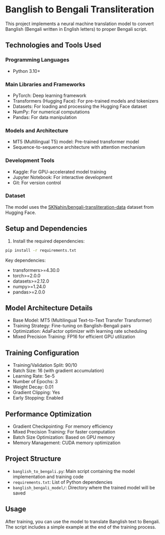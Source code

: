 # Banglish to Bengali Transliteration

This project implements a neural machine translation model to convert Banglish (Bengali written in English letters) to proper Bengali script.

## Technologies and Tools Used

### Programming Languages
- Python 3.10+

### Main Libraries and Frameworks
- PyTorch: Deep learning framework
- Transformers (Hugging Face): For pre-trained models and tokenizers
- Datasets: For loading and processing the Hugging Face dataset
- NumPy: For numerical computations
- Pandas: For data manipulation

### Models and Architecture
- MT5 (Multilingual T5) model: Pre-trained transformer model
- Sequence-to-sequence architecture with attention mechanism

### Development Tools
- Kaggle: For GPU-accelerated model training
- Jupyter Notebook: For interactive development
- Git: For version control

### Dataset
The model uses the [SKNahin/bengali-transliteration-data](https://huggingface.co/datasets/SKNahin/bengali-transliteration-data) dataset from Hugging Face.

## Setup and Dependencies

1. Install the required dependencies:
```bash
pip install -r requirements.txt
```

Key dependencies:
- transformers>=4.30.0
- torch>=2.0.0
- datasets>=2.12.0
- numpy>=1.24.0
- pandas>=2.0.0

## Model Architecture Details

- Base Model: MT5 (Multilingual Text-to-Text Transfer Transformer)
- Training Strategy: Fine-tuning on Banglish-Bengali pairs
- Optimization: AdaFactor optimizer with learning rate scheduling
- Mixed Precision Training: FP16 for efficient GPU utilization

## Training Configuration

- Training/Validation Split: 90/10
- Batch Size: 16 (with gradient accumulation)
- Learning Rate: 5e-5
- Number of Epochs: 3
- Weight Decay: 0.01
- Gradient Clipping: Yes
- Early Stopping: Enabled

## Performance Optimization

- Gradient Checkpointing: For memory efficiency
- Mixed Precision Training: For faster computation
- Batch Size Optimization: Based on GPU memory
- Memory Management: CUDA memory optimization

## Project Structure

- `banglish_to_bengali.py`: Main script containing the model implementation and training code
- `requirements.txt`: List of Python dependencies
- `banglish_bengali_model/`: Directory where the trained model will be saved

## Usage

After training, you can use the model to translate Banglish text to Bengali. The script includes a simple example at the end of the training process.
